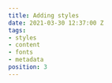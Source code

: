 ```yaml
---
title: Adding styles
date: 2021-03-30 12:37:00 Z
tags:
- styles
- content
- fonts
- metadata
position: 3
---
```


